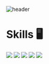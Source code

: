 

![header](https://capsule-render.vercel.app/api?type=waving&color=auto&height=300&section=header&text=Welcome&fontSize=90)



# Skills 🖥️
<img src="https://img.shields.io/badge/JAVA-007396?style=for-the-badge&logo=JAVA&logoColor=black"> <img src="https://img.shields.io/badge/Kotlin-7F52FF?style=for-the-badge&logo=Kotlin&logoColor=black"> <img src="https://img.shields.io/badge/Spring Boot-6DB33F?style=for-the-badge&logo=SpringBoot&logoColor=black"> <img src="https://img.shields.io/badge/MySQL-4479A1?style=for-the-badge&logo=MySQL&logoColor=black"> <img src="https://img.shields.io/badge/Amazon AWS-232F3E?style=for-the-badge&logo=AmazonAWS&logoColor=black">
